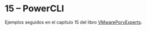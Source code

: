 # 15 – PowerCLI 
Ejemplos seguidos en el capítulo 15 del libro [VMwarePorvExperts](https://www.vmwareporvexperts.org/).
